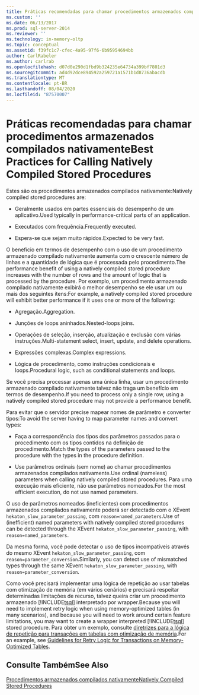 ```yaml
---
title: Práticas recomendadas para chamar procedimentos armazenados compilados nativamente | Microsoft Docs
ms.custom: ''
ms.date: 06/13/2017
ms.prod: sql-server-2014
ms.reviewer: ''
ms.technology: in-memory-oltp
ms.topic: conceptual
ms.assetid: f39fc1c7-cfec-4a95-97f6-6b95954694bb
author: CarlRabeler
ms.author: carlrab
ms.openlocfilehash: d07d0e290d1fbd9b324235e64734a399bf7801d3
ms.sourcegitcommit: ad4d92dce894592a259721a1571b1d8736abacdb
ms.translationtype: MT
ms.contentlocale: pt-BR
ms.lasthandoff: 08/04/2020
ms.locfileid: "87570007"
---
```

# <a name="best-practices-for-calling-natively-compiled-stored-procedures"></a><span data-ttu-id="38850-102">Práticas recomendadas para chamar procedimentos armazenados compilados nativamente</span><span class="sxs-lookup"><span data-stu-id="38850-102">Best Practices for Calling Natively Compiled Stored Procedures</span></span>
  <span data-ttu-id="38850-103">Estes são os procedimentos armazenados compilados nativamente:</span><span class="sxs-lookup"><span data-stu-id="38850-103">Natively compiled stored procedures are:</span></span>  
  
-   <span data-ttu-id="38850-104">Geralmente usados em partes essenciais do desempenho de um aplicativo.</span><span class="sxs-lookup"><span data-stu-id="38850-104">Used typically in performance-critical parts of an application.</span></span>  
  
-   <span data-ttu-id="38850-105">Executados com frequência.</span><span class="sxs-lookup"><span data-stu-id="38850-105">Frequently executed.</span></span>  
  
-   <span data-ttu-id="38850-106">Espera-se que sejam muito rápidos.</span><span class="sxs-lookup"><span data-stu-id="38850-106">Expected to be very fast.</span></span>  
  
 <span data-ttu-id="38850-107">O benefício em termos de desempenho com o uso de um procedimento armazenado compilado nativamente aumenta com o crescente número de linhas e a quantidade de lógica que é processada pelo procedimento.</span><span class="sxs-lookup"><span data-stu-id="38850-107">The performance benefit of using a natively compiled stored procedure increases with the number of rows and the amount of logic that is processed by the procedure.</span></span> <span data-ttu-id="38850-108">Por exemplo, um procedimento armazenado compilado nativamente exibirá o melhor desempenho se ele usar um ou mais dos seguintes itens:</span><span class="sxs-lookup"><span data-stu-id="38850-108">For example, a natively compiled stored procedure will exhibit better performance if it uses one or more of the following:</span></span>  
  
-   <span data-ttu-id="38850-109">Agregação.</span><span class="sxs-lookup"><span data-stu-id="38850-109">Aggregation.</span></span>  
  
-   <span data-ttu-id="38850-110">Junções de loops aninhados.</span><span class="sxs-lookup"><span data-stu-id="38850-110">Nested-loops joins.</span></span>  
  
-   <span data-ttu-id="38850-111">Operações de seleção, inserção, atualização e exclusão com várias instruções.</span><span class="sxs-lookup"><span data-stu-id="38850-111">Multi-statement select, insert, update, and delete operations.</span></span>  
  
-   <span data-ttu-id="38850-112">Expressões complexas.</span><span class="sxs-lookup"><span data-stu-id="38850-112">Complex expressions.</span></span>  
  
-   <span data-ttu-id="38850-113">Lógica de procedimento, como instruções condicionais e loops.</span><span class="sxs-lookup"><span data-stu-id="38850-113">Procedural logic, such as conditional statements and loops.</span></span>  
  
 <span data-ttu-id="38850-114">Se você precisa processar apenas uma única linha, usar um procedimento armazenado compilado nativamente talvez não traga um benefício em termos de desempenho.</span><span class="sxs-lookup"><span data-stu-id="38850-114">If you need to process only a single row, using a natively compiled stored procedure may not provide a performance benefit.</span></span>  
  
 <span data-ttu-id="38850-115">Para evitar que o servidor precise mapear nomes de parâmetro e converter tipos:</span><span class="sxs-lookup"><span data-stu-id="38850-115">To avoid the server having to map parameter names and convert types:</span></span>  
  
-   <span data-ttu-id="38850-116">Faça a correspondência dos tipos dos parâmetros passados para o procedimento com os tipos contidos na definição de procedimento.</span><span class="sxs-lookup"><span data-stu-id="38850-116">Match the types of the parameters passed to the procedure with the types in the procedure definition.</span></span>  
  
-   <span data-ttu-id="38850-117">Use parâmetros ordinais (sem nome) ao chamar procedimentos armazenados compilados nativamente.</span><span class="sxs-lookup"><span data-stu-id="38850-117">Use ordinal (nameless) parameters when calling natively compiled stored procedures.</span></span> <span data-ttu-id="38850-118">Para uma execução mais eficiente, não use parâmetros nomeados.</span><span class="sxs-lookup"><span data-stu-id="38850-118">For the most efficient execution, do not use named parameters.</span></span>  
  
 <span data-ttu-id="38850-119">O uso de parâmetros nomeados (ineficientes) com procedimentos armazenados compilados nativamente poderá ser detectado com o XEvent `hekaton_slow_parameter_passing`, com `reason=named_parameters`.</span><span class="sxs-lookup"><span data-stu-id="38850-119">Use of (inefficient) named parameters with natively compiled stored procedures can be detected through the XEvent `hekaton_slow_parameter_passing`, with `reason=named_parameters`.</span></span>  
  
 <span data-ttu-id="38850-120">Da mesma forma, você pode detectar o uso de tipos incompatíveis através do mesmo XEvent `hekaton_slow_parameter_passing`, com `reason=parameter_conversion`.</span><span class="sxs-lookup"><span data-stu-id="38850-120">Similarly, you can detect use of mismatched types through the same XEvent `hekaton_slow_parameter_passing`, with `reason=parameter_conversion`.</span></span>  
  
 <span data-ttu-id="38850-121">Como você precisará implementar uma lógica de repetição ao usar tabelas com otimização de memória (em vários cenários) e precisará respeitar determinadas limitações de recurso, talvez queira criar um procedimento armazenado [!INCLUDE[tsql](../../includes/tsql-md.md)] interpretado por wrapper.</span><span class="sxs-lookup"><span data-stu-id="38850-121">Because you will need to implement retry logic when using memory-optimized tables (in many scenarios), and because you will need to work around certain feature limitations, you may want to create a wrapper interpreted [!INCLUDE[tsql](../../includes/tsql-md.md)] stored procedure.</span></span> <span data-ttu-id="38850-122">Para obter um exemplo, consulte [diretrizes para a lógica de repetição para transações em tabelas com otimização de memória](memory-optimized-tables.md).</span><span class="sxs-lookup"><span data-stu-id="38850-122">For an example, see [Guidelines for Retry Logic for Transactions on Memory-Optimized Tables](memory-optimized-tables.md).</span></span>  
  
## <a name="see-also"></a><span data-ttu-id="38850-123">Consulte Também</span><span class="sxs-lookup"><span data-stu-id="38850-123">See Also</span></span>  
 [<span data-ttu-id="38850-124">Procedimentos armazenados compilados nativamente</span><span class="sxs-lookup"><span data-stu-id="38850-124">Natively Compiled Stored Procedures</span></span>](natively-compiled-stored-procedures.md)  
  
  
